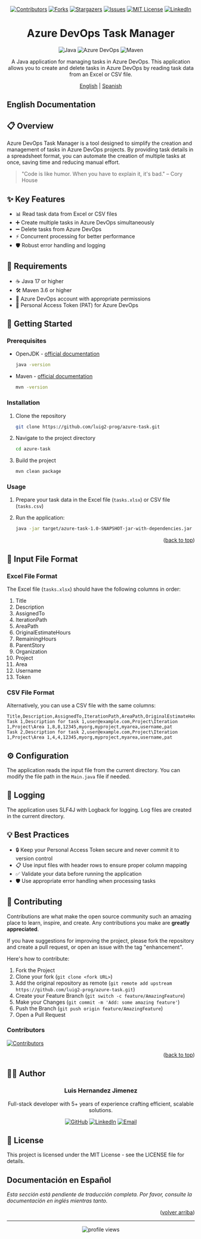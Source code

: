 <a name="readme-top"></a>

<div align="center">

[![Contributors][contributors-shield]][contributors-url]
[![Forks][forks-shield]][forks-url]
[![Stargazers][stars-shield]][stars-url]
[![Issues][issues-shield]][issues-url]
[![MIT License][license-shield]][license-url]
[![LinkedIn][linkedin-shield]][linkedin-url]

# Azure DevOps Task Manager

<img src="https://img.shields.io/badge/Java-ED8B00?style=for-the-badge&logo=openjdk&logoColor=white" alt="Java" />
<img src="https://img.shields.io/badge/Azure_DevOps-0078D7?style=for-the-badge&logo=azure-devops&logoColor=white" alt="Azure DevOps" />
<img src="https://img.shields.io/badge/Apache_Maven-C71A36?style=for-the-badge&logo=Apache%20Maven&logoColor=white" alt="Maven" />

A Java application for managing tasks in Azure DevOps. This application allows you to create and delete tasks in Azure DevOps by reading task data from an Excel or CSV file.

[English](#english-documentation) | [Spanish](#documentación-en-español)

</div>

<a id="english-documentation"></a>

## English Documentation

## 📋 Overview

Azure DevOps Task Manager is a tool designed to simplify the creation and management of tasks in Azure DevOps projects. By providing task details in a spreadsheet format, you can automate the creation of multiple tasks at once, saving time and reducing manual effort.

> "Code is like humor. When you have to explain it, it's bad." – Cory House

## ✨ Key Features

- 📊 Read task data from Excel or CSV files
- ➕ Create multiple tasks in Azure DevOps simultaneously
- ➖ Delete tasks from Azure DevOps
- ⚡ Concurrent processing for better performance
- 🛡️ Robust error handling and logging

## 🔧 Requirements

- ☕ Java 17 or higher
- 🛠️ Maven 3.6 or higher
- 🔐 Azure DevOps account with appropriate permissions
- 🔑 Personal Access Token (PAT) for Azure DevOps

## 🚀 Getting Started

### Prerequisites

- OpenJDK - [official documentation](https://openjdk.org/projects/jdk/)
  ```sh
  java -version
  ```

- Maven - [official documentation](https://maven.apache.org/download.cgi)
  ```sh
  mvn -version
  ```

### Installation

1. Clone the repository
   ```sh
   git clone https://github.com/luig2-prog/azure-task.git
   ```

2. Navigate to the project directory
   ```sh
   cd azure-task
   ```

3. Build the project
   ```sh
   mvn clean package
   ```

### Usage

1. Prepare your task data in the Excel file (`tasks.xlsx`) or CSV file (`tasks.csv`)

2. Run the application:
   ```sh
   java -jar target/azure-task-1.0-SNAPSHOT-jar-with-dependencies.jar
   ```

<p align="right">(<a href="#readme-top">back to top</a>)</p>

## 📄 Input File Format

### Excel File Format

The Excel file (`tasks.xlsx`) should have the following columns in order:

1. Title
2. Description
3. AssignedTo
4. IterationPath
5. AreaPath
6. OriginalEstimateHours
7. RemainingHours
8. ParentStory
9. Organization
10. Project
11. Area
12. Username
13. Token

### CSV File Format

Alternatively, you can use a CSV file with the same columns:

```csv
Title,Description,AssignedTo,IterationPath,AreaPath,OriginalEstimateHours,RemainingHours,ParentStory,Organization,Project,Area,Username,Token
Task 1,Description for task 1,user@example.com,Project\Iteration 1,Project\Area 1,8,8,12345,myorg,myproject,myarea,username,pat
Task 2,Description for task 2,user@example.com,Project\Iteration 1,Project\Area 1,4,4,12345,myorg,myproject,myarea,username,pat
```

## ⚙️ Configuration

The application reads the input file from the current directory. You can modify the file path in the `Main.java` file if needed.

## 📝 Logging

The application uses SLF4J with Logback for logging. Log files are created in the current directory.

## 💡 Best Practices

- 🔒 Keep your Personal Access Token secure and never commit it to version control
- 📋 Use input files with header rows to ensure proper column mapping
- ✅ Validate your data before running the application
- 🛡️ Use appropriate error handling when processing tasks

## 🤝 Contributing

Contributions are what make the open source community such an amazing place to learn, inspire, and create. Any contributions you make are **greatly appreciated**.

If you have suggestions for improving the project, please fork the repository and create a pull request, or open an issue with the tag "enhancement".

Here's how to contribute:

1. Fork the Project
2. Clone your fork (`git clone <fork URL>`)
3. Add the original repository as remote (`git remote add upstream https://github.com/luig2-prog/azure-task.git`)
4. Create your Feature Branch (`git switch -c feature/AmazingFeature`)
5. Make your Changes (`git commit -m 'Add: some amazing feature'`)
6. Push the Branch (`git push origin feature/AmazingFeature`)
7. Open a Pull Request

### Contributors

[![Contributors](https://contrib.rocks/image?repo=luig2-prog/azure-task)](https://github.com/luig2-prog/azure-task/graphs/contributors)

<p align="right">(<a href="#readme-top">back to top</a>)</p>

## 👨‍💻 Author

<div align="center">
  <h3>Luis Hernandez Jimenez</h3>
  <p>Full-stack developer with 5+ years of experience crafting efficient, scalable solutions.</p>
  
  [![GitHub](https://img.shields.io/badge/GitHub-luig2--prog-181717?style=for-the-badge&logo=github)](https://github.com/luig2-prog)
  [![LinkedIn](https://img.shields.io/badge/LinkedIn-Luis_Hernandez-0077B5?style=for-the-badge&logo=linkedin)](https://www.linkedin.com/in/luis-hernandez-jimenez-55986318a/)
  [![Email](https://img.shields.io/badge/Email-Contact_Me-D14836?style=for-the-badge&logo=gmail)](mailto:luisjimenezh8@gmail.com)
</div>

## 📜 License

This project is licensed under the MIT License - see the LICENSE file for details.

<a id="documentación-en-español"></a>

## Documentación en Español

*Esta sección está pendiente de traducción completa. Por favor, consulte la documentación en inglés mientras tanto.*

<p align="right">(<a href="#readme-top">volver arriba</a>)</p>

---

<div align="center">
  <img src="https://komarev.com/ghpvc/?username=luig2-prog&label=Profile%20views&color=0e75b6&style=flat" alt="profile views" />
</div>

<!-- MARKDOWN LINKS & IMAGES -->
[java-url]: https://docs.oracle.com/en/java/
[maven-url]: https://img.shields.io/badge/Apache%20Maven-C71A36?style=for-the-badge&logo=Apache%20Maven&logoColor=white
[java-badge]: https://img.shields.io/badge/Java-ED8B00?style=for-the-badge&logo=openjdk&logoColor=white
[contributors-shield]: https://img.shields.io/github/contributors/luig2-prog/azure-task.svg?style=for-the-badge
[contributors-url]: https://github.com/luig2-prog/azure-task/graphs/contributors
[forks-shield]: https://img.shields.io/github/forks/luig2-prog/azure-task.svg?style=for-the-badge
[forks-url]: https://github.com/luig2-prog/azure-task/network/members
[stars-shield]: https://img.shields.io/github/stars/luig2-prog/azure-task.svg?style=for-the-badge
[stars-url]: https://github.com/luig2-prog/azure-task/stargazers
[issues-shield]: https://img.shields.io/github/issues/luig2-prog/azure-task.svg?style=for-the-badge
[issues-url]: https://github.com/luig2-prog/azure-task/issues
[license-shield]: https://img.shields.io/github/license/luig2-prog/azure-task.svg?style=for-the-badge
[license-url]: https://github.com/luig2-prog/azure-task/blob/master/LICENSE
[linkedin-shield]: https://img.shields.io/badge/-LinkedIn-black.svg?style=for-the-badge&logo=linkedin&colorB=555
[linkedin-url]: https://www.linkedin.com/in/luis-hernandez-jimenez-55986318a/
